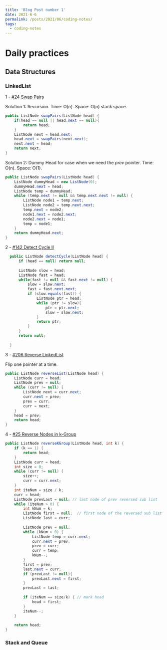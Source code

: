 ```yaml
---
title: 'Blog Post number 1'
date: 2021-6-6
permalink: /posts/2021/06/coding-notes/
tags:
  - coding-notes
---
```



# Daily practices

## Data Structures

### LinkedList

1 -  [#24 Swap Pairs](https://leetcode-cn.com/problems/swap-nodes-in-pairs/)

Solution 1: Recursion. Time: O(n). Space: O(n) stack space.
```java
public ListNode swapPairs(ListNode head) {
    if(head == null || head.next == null){
        return head;
    }
    ListNode next = head.next;
    head.next = swapPairs(next.next);
    next.next = head;
    return next;
}
```
Solution 2: Dummy Head for case when we need the *prev* pointer. Time: O(n). Space: O(1).

```java
public ListNode swapPairs(ListNode head) {
    ListNode dummyHead = new ListNode(0);
    dummyHead.next = head;
    ListNode temp = dummyHead;
    while (temp.next != null && temp.next.next != null) {
        ListNode node1 = temp.next;
        ListNode node2 = temp.next.next;
        temp.next = node2;
        node1.next = node2.next;
        node2.next = node1;
        temp = node1;
    }
    return dummyHead.next;
}
```

2 - [#142 Detect Cycle II](https://leetcode-cn.com/problems/linked-list-cycle-ii/)

```java
  public ListNode detectCycle(ListNode head) {
      if (head == null) return null;
    
      ListNode slow = head;
      ListNode fast = head;
      while(fast != null && fast.next != null) {
          slow = slow.next;
          fast = fast.next.next;
          if (slow.equals(fast)) {
              ListNode ptr = head;
              while (ptr != slow){
                  ptr = ptr.next;
                  slow = slow.next;
              }
              return ptr;
          }
      }
      return null;
      
  }
```

3 - [#206 Reverse LinkedList](https://leetcode-cn.com/problems/reverse-linked-list/)

Flip one pointer at a time.
```java
public ListNode reverseList(ListNode head) {
    ListNode curr = head;
    ListNode prev = null;
    while (curr != null) {
        ListNode next = curr.next;
        curr.next = prev;
        prev = curr;
        curr = next;
    }
    head = prev;
    return head;
}
```

4 - [#25 Reverse Nodes in k-Group](https://leetcode-cn.com/problems/reverse-nodes-in-k-group/)


```java
public ListNode reverseKGroup(ListNode head, int k) {
    if (k == 1) {
        return head;
    }
    ListNode curr = head;
    int size = 0;
    while (curr != null) {
        size++;
        curr = curr.next;
    }
    int iteNum = size / k;
    curr = head;
    ListNode prevLast = null; // last node of prev reversed sub list
    while (iteNum > 0) {
        int kNum = k;
        ListNode first = null;  // first node of the reversed sub list
        ListNode last = curr;
        
        ListNode prev = null;
        while (kNum > 0) {
            ListNode temp = curr.next;
            curr.next = prev;
            prev = curr;
            curr = temp;
            kNum--;
        }
        first = prev;
        last.next = curr;
        if (prevLast != null){
            prevLast.next = first; 
        }
        prevLast = last;
        
        if (iteNum == size/k) { // mark head
            head = first;
        }
        iteNum--;
    }
    
    return head;
}
```

### Stack and Queue
